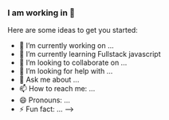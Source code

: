 ### I am working in 👋


Here are some ideas to get you started:

- 🔭 I’m currently working on ...
- 🌱 I’m currently learning Fullstack javascript
- 👯 I’m looking to collaborate on ...
- 🤔 I’m looking for help with ...
- 💬 Ask me about ...
- 📫 How to reach me: ...
- 😄 Pronouns: ...
- ⚡ Fun fact: ...
-->
